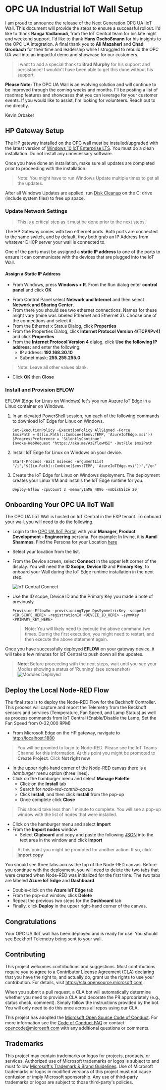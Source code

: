 # OPC UA Industrial IoT Wall Setup

I am proud to announce the release of the Next Generation OPC UA IIoT Wall. This document will provide the steps to ensure a successful rollout. I'd like to thank **Ranga Vadlamudi**, from the IoT Central team for his late night and weekend support. I'd like to thank **Hans Gschoßmann** for his insights to the OPC UA integration. A final thank you to **Ali Mazaheri** and **Chad Gronbach** for their time and leadership while I struggled to rebuild the OPC UA wall into an impactful demo and showcase for our customers.

>I want to add a special thank to **Brad Murphy** for his support and persistance! I wouldn't have been able to get this done without his support.

**Please Note:** The OPC UA Wall is an evolving solution and will continue to be improved through the coming weeks and months. I'll be posting a list of roadmap features and showcases that you can leverage for your customer events. If you would like to assist, I'm looking for volunteers. Reach out to me directly.

Kevin Orbaker

## HP Gateway Setup

The HP gateway installed on the OPC wall must be installed/upgraded with the latest version of [Windows 10 IoT Enterprise LTS](https://microsoft.sharepoint.com/:f:/t/MTCIESCommunity/EtlIMAxMDhFDi2K7XVo4c_gBnuWzI-ANKgQYtpHDJUT9CA?e=SPSNcv "Windows 10 IoT Enterprise LTS"). You must do a clean installation. Do not install any unnecessary software.

Once you have done an installation, make sure all updates are completed prior to proceeding with the installation. 

>Note: You might have to run Windows Update multiple times to get all the updates.

After all Windows Updates are applied, run [Disk Cleanup](https://support.microsoft.com/en-us/windows/disk-cleanup-in-windows-8a96ff42-5751-39ad-23d6-434b4d5b9a68) on the C: drive (include system files) to free up space.

### Update Network Settings

>This is a critical step as it must be done prior to the next steps.

The HP Gateway comes with two ethernet ports. Both ports are connected to the same switch, and by default, they both grab an IP Address from whatever DHCP server your wall is connected to. 

One of the ports must be assigned a **static IP address** to one of the ports to ensure it can communicate with the devices that are plugged into the IoT Wall.

#### Assign a Static IP Address

* From Windows, press **Windows + R**. From the Run dialog enter  **control panel** and click **OK**

- From Control Panel select **Network and Internet** and then select **Network and Sharing Center**.
- From there you should see two ethernet connections. Names for these might vary (mine was labeled Ethernet and Ethernet 3). Choose one of the connections and select it.
- From the Ethernet x Status Dialog, click **Properties**
- From the Properties Dialog, click **Internet Protocol Version 4(TCP/IPv4)** and click **Properties**
- From the **Internet Protocol Version 4** dialog, click **Use the following IP address:** and enter the following:
  - IP address: **192.168.30.10**
  - Subnet mask: **255.255.255.0**

> Note: Leave all other values  blank.

- Click **OK** then **Close**

### Install and Provision EFLOW

EFLOW (Edge for Linus on Windows) let's you run Auzure IoT Edge in a Linux container on Windows.

1. In an elevated PowerShell session, run each of the following commands to download IoT Edge for Linux on Windows.

    ```
    Set-ExecutionPolicy -ExecutionPolicy AllSigned -Force
    $msiPath = $([io.Path]::Combine($env:TEMP, 'AzureIoTEdge.msi'))
    $ProgressPreference = 'SilentlyContinue'
    Invoke-WebRequest "https://aka.ms/AzEflowMSI" -OutFile $msiPath
    ```

2. Install IoT Edge for Linux on Windows on your device.

    ```
    Start-Process -Wait msiexec -ArgumentList "/i","$([io.Path]::Combine($env:TEMP, 'AzureIoTEdge.msi'))","/qn"
    ```

  3. Create the IoT Edge for Linux on Windows deployment. The deployment creates your Linux VM and installs the IoT Edge runtime for you.

      ```
      Deploy-Eflow -cpuCount 2 -memoryInMB 4096 -vmDiskSize 20 
      ```

## Onboarding Your OPC UA IIoT Wall

The OPC UA IIoT Wall is hosted on IoT Central in the EXP tenant. To onboard your wall, you will need to do the following.

- Login to the [OPC UA IIoT Portal](https://opc-ua-iot-wall.azureiotcentral.com/devices) with your **Manager, Product Development - Engineering** persona. For example: In Irvine, it is **Aamil Shammas**. Find the Persona for your Location [here](https://exppeople.azurewebsites.net/)
- Select your location from the list.
- From the Device screen, select **Connect** in the upper left corner of the display. You will need the **ID Scope**, **Device ID** and **Primary Key**, to onboard your Wall during the IoT Edge runtime installation in the next step.

   ![IoT Central Connect](images/iot-central-connect-sample.jpg)

- Use the ID scope, Device ID and the Primary Key you made a note of previously

    ```
    Provision-EflowVm -provisioningType DpsSymmetricKey -scopeId <ID_SCOPE_HERE> -registrationId <DEVCIE_ID_HERE> -symmKey <PRIMARY_KEY_HERE>
    ```

   > Note: You will likely need to execute the above command two times. Durnig the first execution, you might need to restart, and then execute the above statement again.

Once you have successfully deployed **EFLOW** on your gateway device, it will take a few minutes for IoT Central to push down all the updates. 

> **Note**: Before proceeding with the next steps, wait until you see your Modles showing a status of 'Running' (see screenshot)
![Modules Deployed](images/iot-central-modules-deployed.jpg)

## Deploy the Local Node-RED Flow

The final step is to deploy the Node-RED Flow for the Beckhoff Controller. This process will capture and report the Telemetry from the Beckhoff sensors and services (Temperature, Fan Speed, and Lamp Status) as well as process commands from IoT Central (Enable/Disable the Lamp, Set the Fan Speed from 0-32,000 RPM)

- From Microsoft Edge on the HP gateway, navigate to <http://localhost:1880>

>You will be promted to login to Node-RED. Please see the IoT Teams Channel for this information.
>At this point you might be promoted to **Create Project**. Click **Not right now**

- In the upper right-hand corner of the Node-RED canvas there is a *hamburger* menu option (three lines).
- Click on the hamburger menu and select **Manage Palette**
  - Click on the **Install** tab
  - Search for *node-red-contrib-opcua*
  - Click **Install**, and then click **Install** from the pop-up
  - Once complete click **Close**

>This should take less than 1 minute to complete. You will see a pop-up window with the list of nodes that were installed.

- Click on the hamburger menu and select **Import**
- From the **Import nodes** window
  - Select **Clipboard** and copy and paste the following [JSON](flows/beckhoff-flow.json) into the text area in the window and click **Import**

>At this point you might be prompted for another action. If so, click **Import copy**

You should see three tabs across the top of the Node-RED canvas.
Before you continue with the deployment, you will need to delete the two tabs that were created when Node-RED was initialized for the first time. The two tabs are labeled **Azure IoT Edge** and **Dashboard**.

- Double-click on the **Azure IoT Edge** tab
- From the pop-out window, click **Delete**
- Repeat the previous two steps for the **Dashboard** tab
- Finally, click **Deploy** in the upper right-hand corner of the canvas.

## Congratulations

Your OPC UA IIoT wall has been deployed and is ready for use. You should see Beckhoff Telemetry being sent to your wall.

## Contributing

This project welcomes contributions and suggestions.  Most contributions require you to agree to a
Contributor License Agreement (CLA) declaring that you have the right to, and actually do, grant us
the rights to use your contribution. For details, visit <https://cla.opensource.microsoft.com>.

When you submit a pull request, a CLA bot will automatically determine whether you need to provide
a CLA and decorate the PR appropriately (e.g., status check, comment). Simply follow the instructions
provided by the bot. You will only need to do this once across all repos using our CLA.

This project has adopted the [Microsoft Open Source Code of Conduct](https://opensource.microsoft.com/codeofconduct/).
For more information see the [Code of Conduct FAQ](https://opensource.microsoft.com/codeofconduct/faq/) or
contact [opencode@microsoft.com](mailto:opencode@microsoft.com) with any additional questions or comments.

## Trademarks

This project may contain trademarks or logos for projects, products, or services. Authorized use of Microsoft
trademarks or logos is subject to and must follow
[Microsoft's Trademark & Brand Guidelines](https://www.microsoft.com/en-us/legal/intellectualproperty/trademarks/usage/general).
Use of Microsoft trademarks or logos in modified versions of this project must not cause confusion or imply Microsoft sponsorship.
Any use of third-party trademarks or logos are subject to those third-party's policies.
